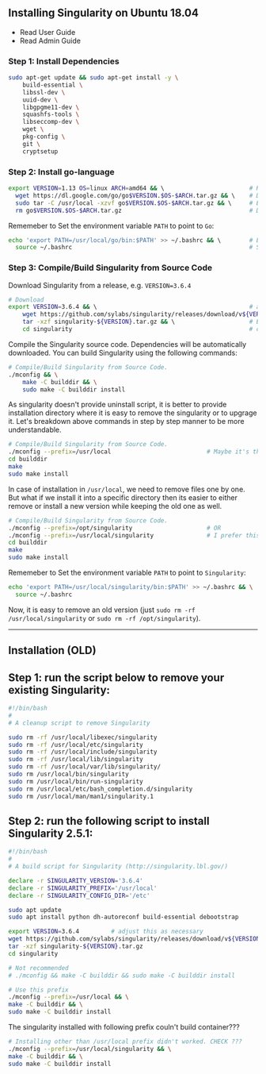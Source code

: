 ## Installing Singularity on Ubuntu 18.04

- Read User Guide
- Read Admin Guide

### Step 1: Install Dependencies

```bash
sudo apt-get update && sudo apt-get install -y \
    build-essential \
    libssl-dev \
    uuid-dev \
    libgpgme11-dev \
    squashfs-tools \
    libseccomp-dev \
    wget \
    pkg-config \
    git \
    cryptsetup
```

### Step 2: Install go-language

```bash
export VERSION=1.13 OS=linux ARCH=amd64 && \                        # Replace the values as needed
  wget https://dl.google.com/go/go$VERSION.$OS-$ARCH.tar.gz && \    # Downloads the required Go package
  sudo tar -C /usr/local -xzvf go$VERSION.$OS-$ARCH.tar.gz && \     # Extracts the archive
  rm go$VERSION.$OS-$ARCH.tar.gz                                    # Deletes the ``tar`` file
```

Rememeber to Set the environment variable `PATH` to point to `Go`:

```bash
echo 'export PATH=/usr/local/go/bin:$PATH' >> ~/.bashrc && \        # Export PATH to .bashrc
  source ~/.bashrc                                                  # Source .bashrc
```


### Step 3: Compile/Build Singularity from Source Code

Download Singularity from a release, e.g. `VERSION=3.6.4`

```bash
# Download
export VERSION=3.6.4 && \                                           # adjust this as necessary
    wget https://github.com/sylabs/singularity/releases/download/v${VERSION}/singularity-${VERSION}.tar.gz && \
    tar -xzf singularity-${VERSION}.tar.gz && \                     # Extract the tarball
    cd singularity                                                  # cd to the singularity directory
```

Compile the Singularity source code. Dependencies will be automatically downloaded. You can build Singularity using the following commands:

```bash
# Compile/Build Singularity from Source Code.
./mconfig && \
    make -C builddir && \
    sudo make -C builddir install
```

As singularity doesn't provide uninstall script, it is better to provide installation directory where it is easy to remove the singularity or to upgrage it.
Let's breakdown above commands in step by step manner to be more understandable.

```bash
# Compile/Build Singularity from Source Code.
./mconfig --prefix=/usr/local                           # Maybe it's the default already. But let's be sure.
cd builddir
make
sudo make install
```

In case of installation in `/usr/local`, we need to remove files one by one. But what if we install it into a specific directory then its easier to either remove or install a new version while keeping the old one as well.

```bash
# Compile/Build Singularity from Source Code.
./mconfig --prefix=/opt/singularity                     # OR
./mconfig --prefix=/usr/local/singularity               # I prefer this location.      
cd builddir
make
sudo make install
```

Rememeber to Set the environment variable `PATH` to point to `Singularity`:

```bash
echo 'export PATH=/usr/local/singularity/bin:$PATH' >> ~/.bashrc && \
  source ~/.bashrc
```

Now, it is easy to remove an old version (just `sudo rm -rf /usr/local/singularity` or `sudo rm -rf /opt/singularity`). 

___
## Installation (OLD)

## Step 1: run the script below to remove your existing Singularity:

```bash
#!/bin/bash
#
# A cleanup script to remove Singularity

sudo rm -rf /usr/local/libexec/singularity
sudo rm -rf /usr/local/etc/singularity
sudo rm -rf /usr/local/include/singularity
sudo rm -rf /usr/local/lib/singularity
sudo rm -rf /usr/local/var/lib/singularity/
sudo rm /usr/local/bin/singularity
sudo rm /usr/local/bin/run-singularity
sudo rm /usr/local/etc/bash_completion.d/singularity
sudo rm /usr/local/man/man1/singularity.1
```

## Step 2: run the following script to install Singularity 2.5.1:

```bash
#!/bin/bash
#
# A build script for Singularity (http://singularity.lbl.gov/)

declare -r SINGULARITY_VERSION='3.6.4'
declare -r SINGULARITY_PREFIX='/usr/local'
declare -r SINGULARITY_CONFIG_DIR='/etc'

sudo apt update
sudo apt install python dh-autoreconf build-essential debootstrap

export VERSION=3.6.4         # adjust this as necessary
wget https://github.com/sylabs/singularity/releases/download/v${VERSION}/singularity-${VERSION}.tar.gz
tar -xzf singularity-${VERSION}.tar.gz
cd singularity

# Not recommended
# ./mconfig && make -C builddir && sudo make -C builddir install  

# Use this prefix
./mconfig --prefix=/usr/local && \
make -C builddir && \
sudo make -C builddir install  
```

The singularity installed with following prefix couln't build container???

```bash
# Installing other than /usr/local prefix didn't worked. CHECK ???
./mconfig --prefix=/usr/local/singularity && \
make -C builddir && \
sudo make -C builddir install  
```

